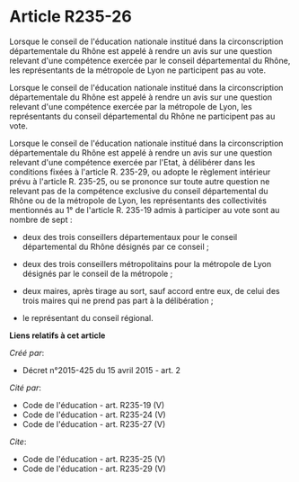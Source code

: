 # Article R235-26

Lorsque le conseil de l'éducation nationale institué dans la circonscription départementale du Rhône est appelé à rendre un
avis sur une question relevant d'une compétence exercée par le conseil départemental du Rhône, les représentants de la
métropole de Lyon ne participent pas au vote. 

Lorsque le conseil de l'éducation nationale institué dans la circonscription départementale du Rhône est appelé à rendre un
avis sur une question relevant d'une compétence exercée par la métropole de Lyon, les représentants du conseil départemental
du Rhône ne participent pas au vote. 

Lorsque le conseil de l'éducation nationale institué dans la circonscription départementale du Rhône est appelé à rendre un
avis sur une question relevant d'une compétence exercée par l'Etat, à délibérer dans les conditions fixées à l'article R.
235-29, ou adopte le règlement intérieur prévu à l'article R. 235-25, ou se prononce sur toute autre question ne relevant pas
de la compétence exclusive du conseil départemental du Rhône ou de la métropole de Lyon, les représentants des collectivités
mentionnés au 1° de l'article R. 235-19 admis à participer au vote sont au nombre de sept :

- deux des trois conseillers départementaux pour le conseil départemental du Rhône désignés par ce conseil ;

- deux des trois conseillers métropolitains pour la métropole de Lyon désignés par le conseil de la métropole ;

- deux maires, après tirage au sort, sauf accord entre eux, de celui des trois maires qui ne prend pas part à la
délibération ;

- le représentant du conseil régional.

**Liens relatifs à cet article**

_Créé par_:

  - Décret n°2015-425 du 15 avril 2015 - art. 2

_Cité par_:

  - Code de l'éducation - art. R235-19 (V)
  - Code de l'éducation - art. R235-24 (V)
  - Code de l'éducation - art. R235-27 (V)

_Cite_:

  - Code de l'éducation - art. R235-25 (V)
  - Code de l'éducation - art. R235-29 (V)
